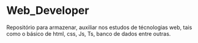 # Web_Developer
Repositório para armazenar, auxiliar nos estudos de técnologias web, tais como o básico de html, css, Js, Ts, banco de dados entre outras.
